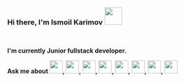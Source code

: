 ### Hi there, I'm Ismoil Karimov <img src="https://i.pinimg.com/originals/30/16/9e/30169e4a670daf12443df7d2dd140176.gif" width="40px">
<br /> 

<strong>I'm currently Junior fullstack developer.</strong>

<strong>  Ask me about  <img src="https://avatars.mds.yandex.net/i?id=db0607fc2e5f4c53dce85879e2e5b56b-4901917-images-thumbs&n=13" width="30">, 
  <img src="https://avatars.mds.yandex.net/i?id=754207a18e63f5075e89792d6b381aa1-7065990-images-thumbs&n=13" width="30">, 
  <img src="https://bootstrap-4.ru/docs/3.4/assets/img/sass-less.png" width="30">, 
  <img src="https://www.drupal.org/files/project-images/bootstrap-stack.png" width="30">, 
  <img src="https://avatars.mds.yandex.net/i?id=9cddc22ac45271fe3f33d9e0e91da86b-4569097-images-thumbs&n=13" width="30">, 
  <img src="https://www.pngkit.com/png/detail/470-4704009_nodejs-rust-logo-node-js.png" width="30">, 
  <img src="https://wsofter.ru/wp-content/uploads/2017/12/node-express-768x768.png" width="30">, 
  <img src="https://avatars.mds.yandex.net/i?id=d412bad309eb32e28ae33cd75269f8fc-3989655-images-thumbs&n=13" width="30"> 
  </strong>



<!--
**IsmoilKarimov/IsmoilKarimov** is a ✨ _special_ ✨ repository because its `README.md` (this file) appears on your GitHub profile.

Here are some ideas to get you started:

- 🔭 I’m currently working on ...
- 🌱 I’m currently learning ...
- 👯 I’m looking to collaborate on ...
- 🤔 I’m looking for help with ...
- 💬 Ask me about ...
- 📫 How to reach me: ...
- 😄 Pronouns: ...
- ⚡ Fun fact: ...
-->

